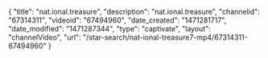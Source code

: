 {
    "title": "nat.ional.treasure",
    "description": "nat.ional.treasure",
    "channelid": "67314311",
    "videoid": "67494960",
    "date_created": "1471281717",
    "date_modified": "1471287344",
    "type": "captivate",
    "layout": "channelVideo",
    "url": "\/star-search\/nat-ional-treasure7-mp4\/67314311-67494960"
}